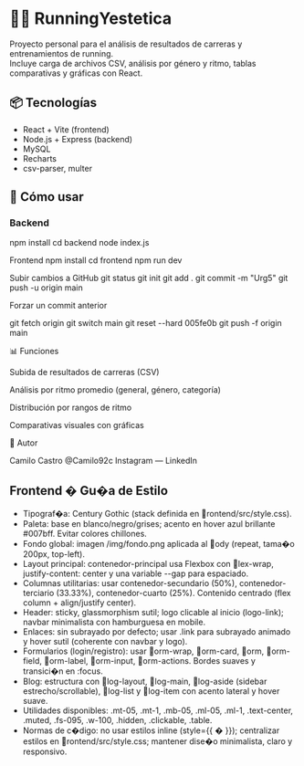 # 🏃‍♂️ RunningYestetica

Proyecto personal para el análisis de resultados de carreras y entrenamientos de running.  
Incluye carga de archivos CSV, análisis por género y ritmo, tablas comparativas y gráficas con React.

## 📦 Tecnologías

- React + Vite (frontend)
- Node.js + Express (backend)
- MySQL
- Recharts
- csv-parser, multer

## 🚀 Cómo usar

### Backend
npm install
cd backend
node index.js

Frontend
npm install
cd frontend
npm run dev

Subir cambios a GitHub
git status
git init
git add .
git commit -m "Urg5"
git push -u origin main

Forzar un commit anterior

git fetch origin
git switch main
git reset --hard 005fe0b
git push -f origin main  


📊 Funciones

Subida de resultados de carreras (CSV)

Análisis por ritmo promedio (general, género, categoría)

Distribución por rangos de ritmo

Comparativas visuales con gráficas

👤 Autor

Camilo Castro @Camilo92c Instagram — LinkedIn
## Frontend � Gu�a de Estilo

- Tipograf�a: Century Gothic (stack definida en rontend/src/style.css).
- Paleta: base en blanco/negro/grises; acento en hover azul brillante #007bff. Evitar colores chillones.
- Fondo global: imagen /img/fondo.png aplicada al ody (repeat, tama�o 200px, top-left).
- Layout principal: contenedor-principal usa Flexbox con lex-wrap, justify-content: center y una variable --gap para espaciado.
- Columnas utilitarias: usar contenedor-secundario (50%), contenedor-terciario (33.33%), contenedor-cuarto (25%). Contenido centrado (flex column + align/justify center).
- Header: sticky, glassmorphism sutil; logo clicable al inicio (logo-link); navbar minimalista con hamburguesa en mobile.
- Enlaces: sin subrayado por defecto; usar .link para subrayado animado y hover sutil (coherente con navbar y logo).
- Formularios (login/registro): usar orm-wrap, orm-card, orm, orm-field, orm-label, orm-input, orm-actions. Bordes suaves y transici�n en :focus.
- Blog: estructura con log-layout, log-main, log-aside (sidebar estrecho/scrollable), log-list y log-item con acento lateral y hover suave.
- Utilidades disponibles: .mt-05, .mt-1, .mb-05, .ml-05, .ml-1, .text-center, .muted, .fs-095, .w-100, .hidden, .clickable, .table.
- Normas de c�digo: no usar estilos inline (style={{ � }}); centralizar estilos en rontend/src/style.css; mantener dise�o minimalista, claro y responsivo.
